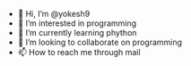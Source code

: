 - 👋 Hi, I’m @yokesh9
- 👀 I’m interested in programming
- 🌱 I’m currently learning phython
- 💞️ I’m looking to collaborate on programming
- 📫 How to reach me through mail

<!---
yokesh9/yokesh9 is a ✨ special ✨ repository because its `README.md` (this file) appears on your GitHub profile.
You can click the Preview link to take a look at your changes.
--->
